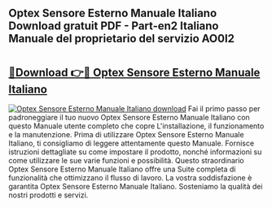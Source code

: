 ## Optex Sensore Esterno Manuale Italiano Download gratuit PDF - Part-en2 Italiano Manuale del proprietario del servizio AO0I2

# <h2><a href="http://dfajxn.blite.top/?on=Optex+Sensore+Esterno+Manuale+Italiano">🔗Download 👉🔴 Optex Sensore Esterno Manuale Italiano</a></h2>

[![Optex Sensore Esterno Manuale Italiano download](https://i.imgur.com/lujVjoI.png)](http://dfajxn.blite.top/?on=Optex+Sensore+Esterno+Manuale+Italiano)
Fai il primo passo per padroneggiare il tuo nuovo Optex Sensore Esterno Manuale Italiano con questo Manuale utente completo che copre L'installazione, il funzionamento e la manutenzione. Prima di utilizzare Optex Sensore Esterno Manuale Italiano, ti consigliamo di leggere attentamente questo Manuale. Fornisce istruzioni dettagliate su come impostare il prodotto, nonché informazioni su come utilizzare le sue varie funzioni e possibilità. Questo straordinario Optex Sensore Esterno Manuale Italiano offre una Suite completa di funzionalità che ottimizzano il flusso di lavoro. La vostra soddisfazione è garantita Optex Sensore Esterno Manuale Italiano. Sosteniamo la qualità dei nostri prodotti e servizi.
